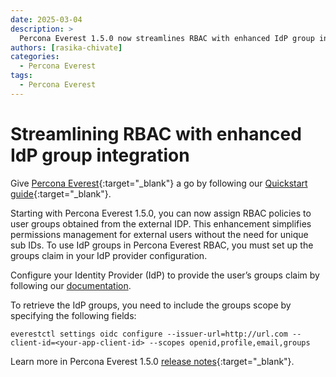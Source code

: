 ```yaml
---
date: 2025-03-04
description: >
  Percona Everest 1.5.0 now streamlines RBAC with enhanced IdP group integration
authors: [rasika-chivate]
categories:
  - Percona Everest
tags:
  - Percona Everest
---
```


# Streamlining RBAC with enhanced IdP group integration

<!-- more -->

Give [Percona Everest](https://docs.percona.com/everest/index.html){:target="_blank"} a go by following our [Quickstart guide](https://docs.percona.com/everest/quick-install.html){:target="_blank"}.


Starting with Percona Everest 1.5.0, you can now assign RBAC policies to user groups obtained from the external IDP. This enhancement simplifies permissions management for external users without the need for unique sub IDs. To use IdP groups in Percona Everest RBAC, you must set up the groups claim in your IdP provider configuration.

Configure your Identity Provider (IdP) to provide the user’s groups claim by following our [documentation](https://docs.percona.com/everest/administer/Idp_groups_integration.html).

To retrieve the IdP groups, you need to include the groups scope by specifying the following fields:

    everestctl settings oidc configure --issuer-url=http://url.com --client-id=<your-app-client-id> --scopes openid,profile,email,groups


Learn more in Percona Everest 1.5.0 [release notes](https://docs.percona.com/everest/release-notes/Percona-Everest-1.5.0-%282025-03-04%29.html){:target="_blank"}.

